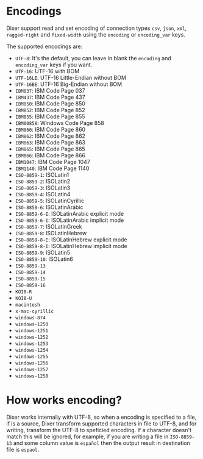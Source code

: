 # Encodings

Dixer support read and set encoding of connection types `csv`, `json`, `xml`, `ragged-right` and `fixed-width` using the `encoding` or `encoding_var` keys.

The supported encodings are:

- `UTF-8`: It's the default, you can leave in blank the `encoding` and `encoding_var` keys if you want.
- `UTF-16`: UTF-16 with BOM
- `UTF-16LE`: UTF-16 Little-Endian without BOM
- `UTF-16BE`: UTF-16 Big-Endian without BOM
- `IBM037`: IBM Code Page 037
- `IBM437`: IBM Code Page 437
- `IBM850`: IBM Code Page 850
- `IBM852`: IBM Code Page 852
- `IBM855`: IBM Code Page 855
- `IBM00858`: Windows Code Page 858
- `IBM860`: IBM Code Page 860
- `IBM862`: IBM Code Page 862
- `IBM863`: IBM Code Page 863
- `IBM865`: IBM Code Page 865
- `IBM866`: IBM Code Page 866
- `IBM1047`: IBM Code Page 1047
- `IBM1140`: IBM Code Page 1140
- `ISO-8859-1`: ISOLatin1
- `ISO-8859-2`: ISOLatin2
- `ISO-8859-3`: ISOLatin3
- `ISO-8859-4`: ISOLatin4
- `ISO-8859-5`: ISOLatinCyrillic
- `ISO-8859-6`: ISOLatinArabic
- `ISO-8859-6-E`: ISOLatinArabic explicit mode
- `ISO-8859-6-I`: ISOLatinArabic implicit mode
- `ISO-8859-7`: ISOLatinGreek
- `ISO-8859-8`: ISOLatinHebrew
- `ISO-8859-8-E`: ISOLatinHebrew explicit mode
- `ISO-8859-8-I`: ISOLatinHebrew implicit mode
- `ISO-8859-9`: ISOLatin5
- `ISO-8859-10`: ISOLatin6
- `ISO-8859-13`
- `ISO-8859-14`
- `ISO-8859-15`
- `ISO-8859-16`
- `KOI8-R`
- `KOI8-U`
- `macintosh`
- `x-mac-cyrillic`
- `windows-874`
- `windows-1250`
- `windows-1251`
- `windows-1252`
- `windows-1253`
- `windows-1254`
- `windows-1255`
- `windows-1256`
- `windows-1257`
- `windows-1258`

# How works encoding?

Dixer works internally with UTF-8, so when a encoding is specified to a file, if is a source, Dixer transform supported characters in file to UTF-8, and for writing, transform the UTF-8 to speficied encoding. If a character doesn't match this will be ignored, for example, if you are writing a file in `ISO-8859-13` and some column value is `español` then the output result in destination file is `espaol`.